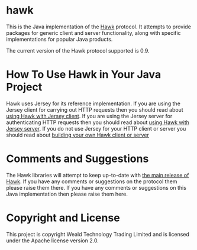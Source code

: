 hawk
====

This is the Java implementation of the [Hawk](/hueniverse/hawk) protocol.  It attempts to provide packages for generic client and server functionality, along with specific implementations for popular Java products.

The current version of the Hawk protocol supported is 0.9.

How To Use Hawk in Your Java Project
====================================

Hawk uses Jersey for its reference implementation.  If you are using the Jersey client for carrying out HTTP requests then you should read about [using Hawk with Jersey client](hawk-client-jersey/README.md).  If you are using the Jersey server for authenticating HTTP requests then you should read about [using Hawk with Jersey server](hawk-server-jersey/README.md).  If you do not use Jersey for your HTTP client or server you should read about [building your own Hawk client or server](hawk-core/README.md)

Comments and Suggestions
========================
The Hawk libraries will attempt to keep up-to-date with [the main release of Hawk](/hueniverse/hawk).  If you have any comments or suggestions on the protocol them please raise them there.  If you have any comments or suggestions on this Java implementation then please raise them here.

Copyright and License
======================
This project is copyright Weald Technology Trading Limited and is licensed under the Apache license version 2.0.
